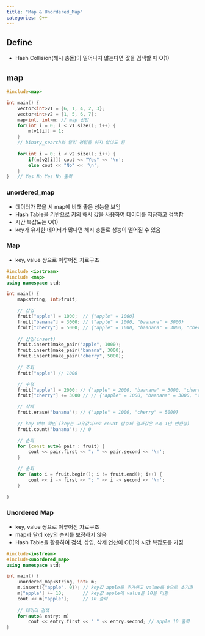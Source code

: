 ```yaml
---
title: "Map & Unordered_Map"
categories: C++
---
```


## Define
- Hash Collision(해시 충돌)이 일어나지 않는다면 값을 검색할 때 O(1)

## map
```cpp
#include<map>

int main() {
    vector<int>v1 = {6, 1, 4, 2, 3};
    vector<int>v2 = {1, 5, 6, 7};
    map<int, int>m; // map 선언
    for(int i = 0; i < v1.size(); i++) {
        m[v1[i]] = 1;
    }
    // binary_search와 달리 정렬을 하지 않아도 됨
    
    for(int i = 0; i < v2.size(); i++) {
        if(m[v2[i]]) cout << "Yes" << '\n';
        else cout << "No" << '\n';
    }
}   // Yes No Yes No 출력
```

### unordered_map
- 데이터가 많을 시 map에 비해 좋은 성능을 보임
- Hash Table을 기반으로 키의 해시 값을 사용하여 데이터를 저장하고 검색함
- 시간 복잡도는 O(1)
- key가 유사한 데이터가 많다면 해시 충돌로 성능이 떨어질 수 있음

### Map
- key, value 쌍으로 이루어진 자료구조

```cpp
#include <iostream>
#include <map>
using namespace std;

int main() {
    map<string, int>fruit;

    // 삽입
    fruit["apple"] = 1000;  // {"apple" = 1000}
    fruit["banana"] = 3000; // {"apple" = 1000, "baanana" = 3000}
    fruit["cherry"] = 5000; // {"apple" = 1000, "baanana" = 3000, "cherry" = 5000}
    
    // 삽입(insert)
    fruit.insert(make_pair("apple", 1000);
    fruit.insert(make_pair("banana", 3000);
    fruit.insert(make_pair("cherry", 5000);
    
    // 조회
    fruit["apple"] // 1000

    // 수정
    fruit["apple"] = 2000; // {"apple" = 2000, "baanana" = 3000, "cherry" = 5000}
    fruit["cherry"] += 3000 // // {"apple" = 1000, "baanana" = 3000, "cherry" = 8000}

    // 삭제
    fruit.erase("banana"); // {"apple" = 1000, "cherry" = 5000}
    
    // key 여부 확인 (key는 고유값이므로 count 함수의 결과값은 0과 1만 반환함)
    fruit.count("banana"); // 0

    // 순회
    for (const auto& pair : fruit) {
        cout << pair.first << ": " << pair.second << '\n';
    }

    // 순회
    for (auto i = fruit.begin(); i != fruit.end(); i++) {
        cout << i -> first << ": " << i -> second << '\n';
    }
    
}


```

### Unordered Map
- key, value 쌍으로 이루어진 자료구조
- map과 달리 key의 순서를 보장하지 않음
- Hash Table을 활용하여 검색, 삽입, 삭제 연산이 O(1)의 시간 복잡도를 가짐

```cpp
#include<iostream>
#include<unordered_map>
using namespace std;

int main() {
    unordered_map<string, int> m;
    m.insert({"apple", 0}); // key값 apple를 추가하고 value를 0으로 초기화
    m["apple"] += 10;       // key값 apple에 value를 10을 더함
    cout << m["apple"];     // 10 출력
    
    // 데이더 검색
    for(auto& entry: m)
        cout << entry.first << " " << entry.second; // apple 10 출력
}
```
